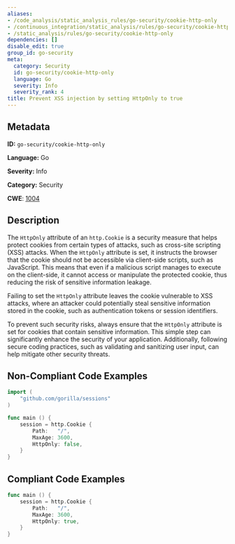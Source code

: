 ```yaml
---
aliases:
- /code_analysis/static_analysis_rules/go-security/cookie-http-only
- /continuous_integration/static_analysis/rules/go-security/cookie-http-only
- /static_analysis/rules/go-security/cookie-http-only
dependencies: []
disable_edit: true
group_id: go-security
meta:
  category: Security
  id: go-security/cookie-http-only
  language: Go
  severity: Info
  severity_rank: 4
title: Prevent XSS injection by setting HttpOnly to true
---
```

<!--  SOURCED FROM https://github.com/DataDog/datadog-static-analyzer-rule-docs -->


## Metadata
**ID:** `go-security/cookie-http-only`

**Language:** Go

**Severity:** Info

**Category:** Security

**CWE**: [1004](https://cwe.mitre.org/data/definitions/1004.html)

## Description
The `HttpOnly` attribute of an `http.Cookie` is a security measure that helps protect cookies from certain types of attacks, such as cross-site scripting (XSS) attacks. When the `HttpOnly` attribute is set, it instructs the browser that the cookie should not be accessible via client-side scripts, such as JavaScript. This means that even if a malicious script manages to execute on the client-side, it cannot access or manipulate the protected cookie, thus reducing the risk of sensitive information leakage.

Failing to set the `HttpOnly` attribute leaves the cookie vulnerable to XSS attacks, where an attacker could potentially steal sensitive information stored in the cookie, such as authentication tokens or session identifiers.

To prevent such security risks, always ensure that the `HttpOnly` attribute is set for cookies that contain sensitive information. This simple step can significantly enhance the security of your application. Additionally, following secure coding practices, such as validating and sanitizing user input, can help mitigate other security threats.


## Non-Compliant Code Examples
```go
import (
	"github.com/gorilla/sessions"
)

func main () {
    session = http.Cookie {
        Path:   "/",
        MaxAge: 3600,
        HttpOnly: false,
    }
}
```

## Compliant Code Examples
```go
func main () {
    session = http.Cookie {
        Path:   "/",
        MaxAge: 3600,
        HttpOnly: true,
    }
}
```
